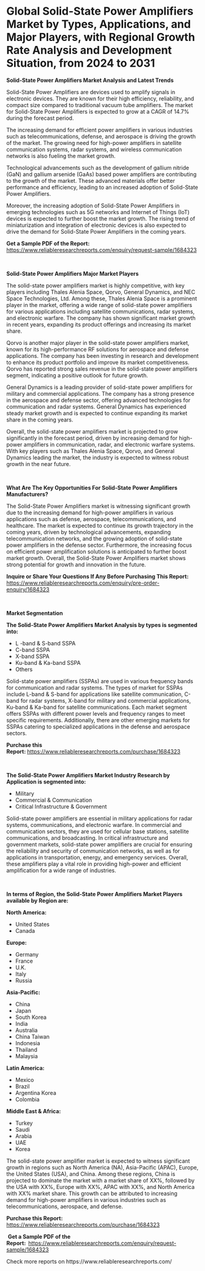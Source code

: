 <p><h1>Global Solid-State Power Amplifiers Market by Types, Applications, and Major Players, with Regional Growth Rate Analysis and Development Situation, from 2024 to 2031</h1></p><p><strong>Solid-State Power Amplifiers Market Analysis and Latest Trends</strong></p>
<p><p>Solid-State Power Amplifiers are devices used to amplify signals in electronic devices. They are known for their high efficiency, reliability, and compact size compared to traditional vacuum tube amplifiers. The market for Solid-State Power Amplifiers is expected to grow at a CAGR of 14.7% during the forecast period.</p><p>The increasing demand for efficient power amplifiers in various industries such as telecommunications, defense, and aerospace is driving the growth of the market. The growing need for high-power amplifiers in satellite communication systems, radar systems, and wireless communication networks is also fueling the market growth.</p><p>Technological advancements such as the development of gallium nitride (GaN) and gallium arsenide (GaAs) based power amplifiers are contributing to the growth of the market. These advanced materials offer better performance and efficiency, leading to an increased adoption of Solid-State Power Amplifiers.</p><p>Moreover, the increasing adoption of Solid-State Power Amplifiers in emerging technologies such as 5G networks and Internet of Things (IoT) devices is expected to further boost the market growth. The rising trend of miniaturization and integration of electronic devices is also expected to drive the demand for Solid-State Power Amplifiers in the coming years.</p></p>
<p><strong>Get a Sample PDF of the Report:&nbsp;</strong> <a href="https://www.reliableresearchreports.com/enquiry/request-sample/1684323">https://www.reliableresearchreports.com/enquiry/request-sample/1684323</a></p>
<p>&nbsp;</p>
<p><strong>Solid-State Power Amplifiers Major Market Players</strong></p>
<p><p>The solid-state power amplifiers market is highly competitive, with key players including Thales Alenia Space, Qorvo, General Dynamics, and NEC Space Technologies, Ltd. Among these, Thales Alenia Space is a prominent player in the market, offering a wide range of solid-state power amplifiers for various applications including satellite communications, radar systems, and electronic warfare. The company has shown significant market growth in recent years, expanding its product offerings and increasing its market share.</p><p>Qorvo is another major player in the solid-state power amplifiers market, known for its high-performance RF solutions for aerospace and defense applications. The company has been investing in research and development to enhance its product portfolio and improve its market competitiveness. Qorvo has reported strong sales revenue in the solid-state power amplifiers segment, indicating a positive outlook for future growth.</p><p>General Dynamics is a leading provider of solid-state power amplifiers for military and commercial applications. The company has a strong presence in the aerospace and defense sector, offering advanced technologies for communication and radar systems. General Dynamics has experienced steady market growth and is expected to continue expanding its market share in the coming years.</p><p>Overall, the solid-state power amplifiers market is projected to grow significantly in the forecast period, driven by increasing demand for high-power amplifiers in communication, radar, and electronic warfare systems. With key players such as Thales Alenia Space, Qorvo, and General Dynamics leading the market, the industry is expected to witness robust growth in the near future.</p></p>
<p>&nbsp;</p>
<p><strong>What Are The Key Opportunities For Solid-State Power Amplifiers Manufacturers?</strong></p>
<p><p>The Solid-State Power Amplifiers market is witnessing significant growth due to the increasing demand for high-power amplifiers in various applications such as defense, aerospace, telecommunications, and healthcare. The market is expected to continue its growth trajectory in the coming years, driven by technological advancements, expanding telecommunication networks, and the growing adoption of solid-state power amplifiers in the defense sector. Furthermore, the increasing focus on efficient power amplification solutions is anticipated to further boost market growth. Overall, the Solid-State Power Amplifiers market shows strong potential for growth and innovation in the future.</p></p>
<p><strong>Inquire or Share Your Questions If Any Before Purchasing This Report:</strong> <a href="https://www.reliableresearchreports.com/enquiry/pre-order-enquiry/1684323">https://www.reliableresearchreports.com/enquiry/pre-order-enquiry/1684323</a></p>
<p>&nbsp;</p>
<p><strong>Market Segmentation</strong></p>
<p><strong>The Solid-State Power Amplifiers Market Analysis by types is segmented into:</strong></p>
<p><ul><li>L -band & S-band SSPA</li><li>C-band SSPA</li><li>X-band SSPA</li><li>Ku-band & Ka-band SSPA</li><li>Others</li></ul></p>
<p><p>Solid-state power amplifiers (SSPAs) are used in various frequency bands for communication and radar systems. The types of market for SSPAs include L-band & S-band for applications like satellite communication, C-band for radar systems, X-band for military and commercial applications, Ku-band & Ka-band for satellite communications. Each market segment offers SSPAs with different power levels and frequency ranges to meet specific requirements. Additionally, there are other emerging markets for SSPAs catering to specialized applications in the defense and aerospace sectors.</p></p>
<p><strong>Purchase this Report:&nbsp;</strong><a href="https://www.reliableresearchreports.com/purchase/1684323">https://www.reliableresearchreports.com/purchase/1684323</a></p>
<p>&nbsp;</p>
<p><strong>The Solid-State Power Amplifiers Market Industry Research by Application is segmented into:</strong></p>
<p><ul><li>Military</li><li>Commercial & Communication</li><li>Critical Infrastructure & Government</li></ul></p>
<p><p>Solid-state power amplifiers are essential in military applications for radar systems, communications, and electronic warfare. In commercial and communication sectors, they are used for cellular base stations, satellite communications, and broadcasting. In critical infrastructure and government markets, solid-state power amplifiers are crucial for ensuring the reliability and security of communication networks, as well as for applications in transportation, energy, and emergency services. Overall, these amplifiers play a vital role in providing high-power and efficient amplification for a wide range of industries.</p></p>
<p>&nbsp;</p>
<p><strong>In terms of Region, the Solid-State Power Amplifiers Market Players available by Region are:</strong></p>
<p>
    <p> <strong> North America: </strong>
        <ul>
            <li>United States</li>
            <li>Canada</li>
        </ul>
        </p> 
    <p> <strong> Europe: </strong>
        <ul>
            <li>Germany</li>
            <li>France</li>
            <li>U.K.</li>
            <li>Italy</li>
            <li>Russia</li>
        </ul>
        </p> 
    <p> <strong> Asia-Pacific: </strong>
        <ul>
            <li>China</li>
            <li>Japan</li>
            <li>South Korea</li>
            <li>India</li>
            <li>Australia</li>
            <li>China Taiwan</li>
            <li>Indonesia</li>
            <li>Thailand</li>
            <li>Malaysia</li>
        </ul>
        </p> 
    <p> <strong> Latin America: </strong>
        <ul>
            <li>Mexico</li>
            <li>Brazil</li>
            <li>Argentina Korea</li>
            <li>Colombia</li>
        </ul>
        </p> 
    <p> <strong> Middle East & Africa: </strong>
        <ul>
            <li>Turkey</li>
            <li>Saudi</li>
            <li>Arabia</li>
            <li>UAE</li>
            <li>Korea</li>
        </ul>
    </p>
    </p>
<p><p>The solid-state power amplifier market is expected to witness significant growth in regions such as North America (NA), Asia-Pacific (APAC), Europe, the United States (USA), and China. Among these regions, China is projected to dominate the market with a market share of XX%, followed by the USA with XX%, Europe with XX%, APAC with XX%, and North America with XX% market share. This growth can be attributed to increasing demand for high-power amplifiers in various industries such as telecommunications, aerospace, and defense.</p></p>
<p><strong>Purchase this Report: </strong><a href="https://www.reliableresearchreports.com/purchase/1684323">https://www.reliableresearchreports.com/purchase/1684323</a></p>
<p>&nbsp;<strong>Get a Sample PDF of the Report:&nbsp;&nbsp;</strong><a href="https://www.reliableresearchreports.com/enquiry/request-sample/1684323">https://www.reliableresearchreports.com/enquiry/request-sample/1684323</a></p>
<p><strong></strong></p>
<p>Check more reports on https://www.reliableresearchreports.com/</p>
